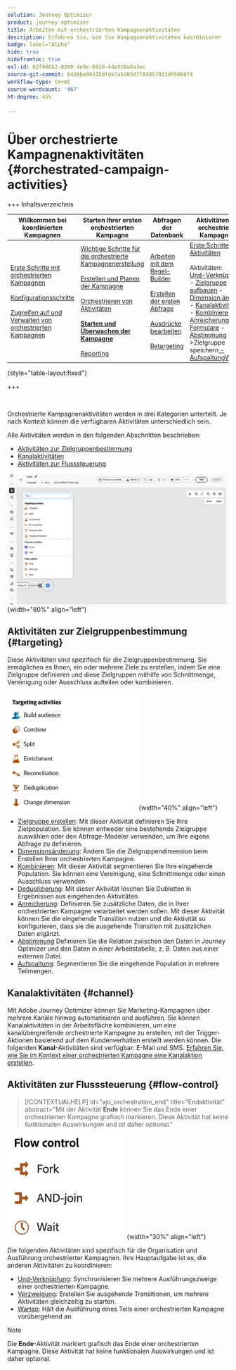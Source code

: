 ```yaml
---
solution: Journey Optimizer
product: journey optimizer
title: Arbeiten mit orchestrierten Kampagnenaktivitäten
description: Erfahren Sie, wie Sie Kampagnenaktivitäten koordinieren
badge: label="Alpha"
hide: true
hidefromtoc: true
exl-id: 02f986b2-8200-4e0e-8918-44e528a6a3ec
source-git-commit: 6439be00315dfde7ab385d7f848b7031d95060f4
workflow-type: tm+mt
source-wordcount: '467'
ht-degree: 45%

---
```


# Über orchestrierte Kampagnenaktivitäten {#orchestrated-campaign-activities}

+++ Inhaltsverzeichnis

| Willkommen bei koordinierten Kampagnen | Starten Ihrer ersten orchestrierten Kampagne | Abfragen der Datenbank | Aktivitäten für orchestrierte Kampagnen |
|---|---|---|---|
| [Erste Schritte mit orchestrierten Kampagnen](gs-orchestrated-campaigns.md)<br/><br/>[Konfigurationsschritte](configuration-steps.md)<br/><br/>[Zugreifen auf und Verwalten von orchestrierten Kampagnen](access-manage-orchestrated-campaigns.md) | [Wichtige Schritte für die orchestrierte Kampagnenerstellung](gs-campaign-creation.md)<br/><br/>[Erstellen und Planen der Kampagne](create-orchestrated-campaign.md)<br/><br/>[Orchestrieren von Aktivitäten](orchestrate-activities.md)<br/><br/><b>[Starten und Überwachen der Kampagne](start-monitor-campaigns.md)</b><br/><br/>[Reporting](reporting-campaigns.md) | [Arbeiten mit dem Regel-Builder](orchestrated-rule-builder.md)<br/><br/>[Erstellen der ersten Abfrage](build-query.md)<br/><br/>[Ausdrücke bearbeiten](edit-expressions.md)<br/><br/>[Retargeting](retarget.md) | [Erste Schritte mit Aktivitäten](activities/about-activities.md)<br/><br/>Aktivitäten:<br/>[Und-Verknüpfung](activities/and-join.md) - [Zielgruppe aufbauen](activities/build-audience.md) - [Dimension ändern](activities/change-dimension.md) - [Kanalaktivitäten](activities/channels.md) - [Kombinieren](activities/combine.md) - [Anreicherung](activities/deduplication.md) - [Formulare](activities/enrichment.md) - [Abstimmung](activities/fork.md) [ ](activities/reconciliation.md) [ ](save-audience.md) [ ](activities/split.md) ->Zielgruppe speichern[ -AufspaltungWarten](activities/wait.md) |

{style="table-layout:fixed"}

+++

<br/>

Orchestrierte Kampagnenaktivitäten werden in drei Kategorien unterteilt. Je nach Kontext können die verfügbaren Aktivitäten unterschiedlich sein.

Alle Aktivitäten werden in den folgenden Abschnitten beschrieben:

* [Aktivitäten zur Zielgruppenbestimmung](#targeting)
* [Kanalaktivitäten](#channel)
* [Aktivitäten zur Flusssteuerung](#flow-control)

![Liste der auf der Arbeitsfläche verfügbaren Aktivitäten](../assets/orchestrated-activities.png){width="80%" align="left"}

## Aktivitäten zur Zielgruppenbestimmung {#targeting}

Diese Aktivitäten sind spezifisch für die Zielgruppenbestimmung. Sie ermöglichen es Ihnen, ein oder mehrere Ziele zu erstellen, indem Sie eine Zielgruppe definieren und diese Zielgruppen mithilfe von Schnittmenge, Vereinigung oder Ausschluss aufteilen oder kombinieren.

![Liste der Zielgruppenaktivitäten](../assets/targeting-activities.png){width="40%" align="left"}

* [Zielgruppe erstellen](build-audience.md): Mit dieser Aktivität definieren Sie Ihre Zielpopulation. Sie können entweder eine bestehende Zielgruppe auswählen oder den Abfrage-Modeler verwenden, um Ihre eigene Abfrage zu definieren.
* [Dimensionsänderung](change-dimension.md): Ändern Sie die Zielgruppendimension beim Erstellen Ihrer orchestrierten Kampagne.
* [Kombinieren](combine.md): Mit dieser Aktivität segmentieren Sie Ihre eingehende Population. Sie können eine Vereinigung, eine Schnittmenge oder einen Ausschluss verwenden.
* [Deduplizierung](deduplication.md): Mit dieser Aktivität löschen Sie Dubletten in Ergebnissen aus eingehenden Aktivitäten.
* [Anreicherung](enrichment.md): Definieren Sie zusätzliche Daten, die in Ihrer orchestrierten Kampagne verarbeitet werden sollen. Mit dieser Aktivität können Sie die eingehende Transition nutzen und die Aktivität so konfigurieren, dass sie die ausgehende Transition mit zusätzlichen Daten ergänzt.
* [Abstimmung](reconciliation.md) Definieren Sie die Relation zwischen den Daten in Journey Optimizer und den Daten in einer Arbeitstabelle, z. B. Daten aus einer externen Datei.
* [Aufspaltung](split.md): Segmentieren Sie die eingehende Population in mehrere Teilmengen.

## Kanalaktivitäten {#channel}

Mit Adobe Journey Optimizer können Sie Marketing-Kampagnen über mehrere Kanäle hinweg automatisieren und ausführen. Sie können Kanalaktivitäten in der Arbeitsfläche kombinieren, um eine kanalübergreifende orchestrierte Kampagne zu erstellen, mit der Trigger-Aktionen basierend auf dem Kundenverhalten erstellt werden können. Die folgenden **Kanal**-Aktivitäten sind verfügbar: E-Mail und SMS. [Erfahren Sie, wie Sie im Kontext einer orchestrierten Kampagne eine Kanalaktion erstellen](channels.md).

## Aktivitäten zur Flusssteuerung {#flow-control}

>[!CONTEXTUALHELP]
>id="ajo_orchestration_end"
>title="Endaktivität"
>abstract="Mit der Aktivität **Ende** können Sie das Ende einer orchestrierten Kampagne grafisch markieren. Diese Aktivität hat keine funktionalen Auswirkungen und ist daher optional."

![Liste der Flusssteuerungsaktivitäten](../assets/flow-control-activities.png){width="30%" align="left"}

Die folgenden Aktivitäten sind spezifisch für die Organisation und Ausführung orchestrierter Kampagnen. Ihre Hauptaufgabe ist es, die anderen Aktivitäten zu koordinieren:

* [Und-Verknüpfung](and-join.md): Synchronisieren Sie mehrere Ausführungszweige einer orchestrierten Kampagne.
* [Verzweigung](fork.md): Erstellen Sie ausgehende Transitionen, um mehrere Aktivitäten gleichzeitig zu starten.
* [Warten](wait.md): Hält die Ausführung eines Teils einer orchestrierten Kampagne vorübergehend an.
  <!--* [Test](test.md): Enable transitions based on specified conditions.-->

>[!NOTE]
>Die **Ende**-Aktivität markiert grafisch das Ende einer orchestrierten Kampagne. Diese Aktivität hat keine funktionalen Auswirkungen und ist daher optional.
